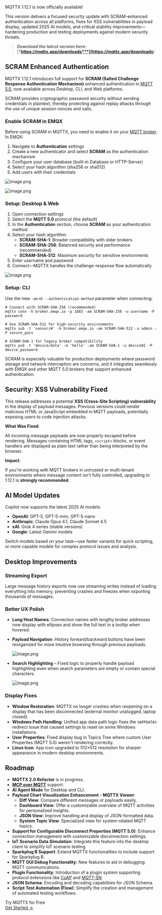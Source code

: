 MQTTX 1.12.1 is now officially available!

This version delivers a focused security update with SCRAM-enhanced authentication across all platforms, fixes for XSS vulnerabilities in payload display, updated 2025 AI models, and critical stability improvements—hardening production and testing deployments against modern security threats.

> ***Download the latest version here:*** [***https://mqttx.app/downloads***](https://mqttx.app/downloads**)

## SCRAM Enhanced Authentication

MQTTX 1.12.1 introduces full support for **SCRAM (Salted Challenge Response Authentication Mechanism)** enhanced authentication in [MQTT 5.0](https://www.emqx.com/en/blog/introduction-to-mqtt-5), now available across Desktop, CLI, and Web platforms.

SCRAM provides cryptographic password security without sending credentials in plaintext, thereby protecting against replay attacks through the use of unique session nonces and salts.

### Enable SCRAM in EMQX

Before using SCRAM in MQTTX, you need to enable it on your [MQTT broker](https://www.emqx.com/en/blog/the-ultimate-guide-to-mqtt-broker-comparison). In EMQX:

1. Navigate to **Authentication** settings
2. Create a new authenticator and select **SCRAM** as the authentication mechanism
3. Configure your user database (built-in Database or HTTP-Server)
4. Select your hash algorithm (sha256 or sha512)
5. Add users with their credentials

![image.png](https://assets.emqx.com/images/abb284c7b6fc03e7f647c747314d0afb.png)

![image.png](https://assets.emqx.com/images/aeb068c7dda1901874d4d34f5f3ef48c.png)

### Setup: Desktop & Web

1. Open connection settings
2. Select the **MQTT 5.0** protocol (the default)
3. In the **Authentication** section, choose **SCRAM** as your authentication method
4. Select your hash algorithm:
   - **SCRAM-SHA-1**: Broader compatibility with older brokers
   - **SCRAM-SHA-256**: Balanced security and performance (recommended)
   - **SCRAM-SHA-512**: Maximum security for sensitive environments
5. Enter username and password
6. Connect—MQTTX handles the challenge-response flow automatically

![image.png](https://assets.emqx.com/images/00f9aea67f43e9830fc4042a6e79c111.png)

### Setup: CLI

Use the new `-am` or `--authentication-method` parameter when connecting:

```shell
# Connect with SCRAM-SHA-256 (recommended)
mqttx conn -h broker.emqx.io -p 1883 -am SCRAM-SHA-256 -u username -P password

# Use SCRAM-SHA-512 for high-security environments
mqttx sub -t 'sensor/#' -h broker.emqx.io -am SCRAM-SHA-512 -u admin -P secure_pass

# SCRAM-SHA-1 for legacy broker compatibility
mqttx pub -t 'device/data' -m 'hello' -am SCRAM-SHA-1 -u device01 -P device_password
```

SCRAM is especially valuable for production deployments where password storage and network interception are concerns, and it integrates seamlessly with EMQX and other MQTT 5.0 brokers that support enhanced authentication.

## Security: XSS Vulnerability Fixed

This release addresses a potential **XSS (Cross-Site Scripting) vulnerability** in the display of payload messages. Previous versions could render malicious HTML or JavaScript embedded in MQTT payloads, potentially exposing users to code injection attacks.

**What Was Fixed**:

All incoming message payloads are now properly escaped before rendering. Messages containing HTML tags, `<script>` blocks, or event handlers are displayed as plain text rather than being interpreted by the browser.

**Impact**: 

If you're working with MQTT brokers in untrusted or multi-tenant environments where message content isn't fully controlled, upgrading to 1.12.1 is **strongly recommended**.

## AI Model Updates

Copilot now supports the latest 2025 AI models:

- **OpenAI**: GPT-5, GPT-5-mini, GPT-5-nano
- **Anthropic**: Claude Opus 4.1, Claude Sonnet 4.5
- **xAI**: Grok 4 series (stable versions)
- **Google**: Latest Gemini models

Switch models based on your task—use faster variants for quick scripting, or more capable models for complex protocol issues and analysis.

## Desktop Improvements

### Streaming Export

Large message history exports now use streaming writes instead of loading everything into memory, preventing crashes and freezes when exporting thousands of messages.

### Better UX Polish

- **Long Host Names**: Connection names with lengthy broker addresses now display with ellipses and show the full text in a tooltip when hovered.

- **Payload Navigation**: History forward/backward buttons have been reorganized for more intuitive browsing through previous payloads.

  ![image.png](https://assets.emqx.com/images/8409b8a03771b7da283e4523a4a123b9.png)

- **Search Highlighting** – Fixed logic to properly handle payload highlighting even when search parameters are empty or contain special characters.

  ![image.png](https://assets.emqx.com/images/669e90e535df7b47f0afcd0d989a6e76.png)

### Display Fixes

- **Window Restoration**: MQTTX no longer crashes when reopening on a display that has been disconnected (external monitor unplugged, laptop closed).
- **Windows Path Handling**: Unified app data path logic fixes the `%APPDATA%` redirect issue that caused settings to reset on some Windows installations.
- **User Properties**: Fixed display bug in Topics Tree where custom User Properties (MQTT 5.0) weren't rendering correctly.
- **Linux Icon**: App icon upgraded to 512×512 resolution for sharper appearance in modern desktop environments.

## Roadmap

- **MQTTX 2.0 Refactor** is in progress.
- **[MCP over MQTT](https://www.emqx.com/en/blog/mcp-over-mqtt)** support.
- **AI Agent Mode** for Desktop and CLI.
- **Payload Chart Visualization Enhancement - MQTTX Viewer**:
  - **Diff View**: Compare different messages or payloads easily.
  - **Dashboard View**: Offer a customizable overview of MQTT activities for personalized insights.
  - **JSON View**: Improve handling and display of JSON-formatted data.
  - **System Topic View**: Specialized view for system-related MQTT topics.
- **Support for Configurable Disconnect Properties (MQTT 5.0)**: Enhance connection management with customizable disconnection settings.
- **IoT Scenario Data Simulation**: Integrate this feature into the desktop client to simplify IoT scenario testing.
- **Sparkplug B Support**: Extend MQTTX functionalities to include support for Sparkplug B.
- **MQTT GUI Debug Functionality**: New features to aid in debugging MQTT communications.
- **Plugin Functionality**: Introduction of a plugin system supporting protocol extensions like [CoAP](https://www.emqx.com/en/blog/coap-protocol) and [MQTT-SN](https://www.emqx.com/en/blog/connecting-mqtt-sn-devices-using-emqx).
- **JSON Schema**: Encoding and decoding capabilities for JSON Schema.
- **Script Test Automation (Flow)**: Simplify the creation and management of automated testing workflows.



<section class="promotion">
    <div>
        Try MQTTX for Free
    </div>
    <a href="https://mqttx.app/downloads" class="button is-gradient">Get Started →</a>
</section>
